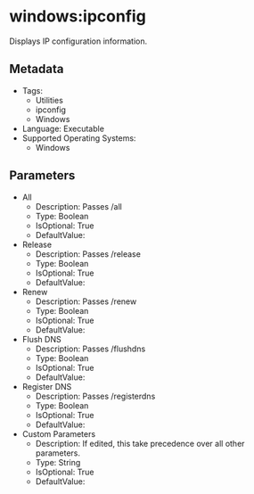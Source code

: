 <!-- region Generated -->
# windows:ipconfig

Displays IP configuration information.

## Metadata

- Tags:
  - Utilities
  - ipconfig
  - Windows
- Language: Executable
- Supported Operating Systems:
  - Windows

## Parameters

- All
  - Description: Passes /all
  - Type: Boolean
  - IsOptional: True
  - DefaultValue: 
- Release
  - Description: Passes /release
  - Type: Boolean
  - IsOptional: True
  - DefaultValue: 
- Renew
  - Description: Passes /renew
  - Type: Boolean
  - IsOptional: True
  - DefaultValue: 
- Flush DNS
  - Description: Passes /flushdns
  - Type: Boolean
  - IsOptional: True
  - DefaultValue: 
- Register DNS
  - Description: Passes /registerdns
  - Type: Boolean
  - IsOptional: True
  - DefaultValue: 
- Custom Parameters
  - Description: If edited, this take precedence over all other parameters.
  - Type: String
  - IsOptional: True
  - DefaultValue: 
<!-- endregion -->
